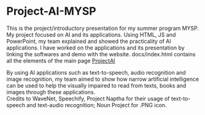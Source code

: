 # Project-AI-MYSP
This is the project/introductory presentation for my summer program MYSP. My project focused on AI and its applications. Using HTML, JS and PowerPoint, my team explained and showed the practicality of AI applications.
I have worked on the applications and its presentation by linking the softwares and demo with the website. docs/index.html contains all the elements of the main page <a href="http://projectai.surge.sh">ProjectAI</a>
<div>By using AI applications such as text-to-speech, audio recognition and image recognition, my team aimed to show how narrow artificial intelligence can be used to help the visually impaired to read from texts, books and images through these applications.
  </div>
Credits to WaveNet, Speechify, Project Naptha for their usage of text-to-speech and text-audio recognition; Noun Project for .PNG icon.


